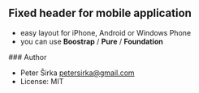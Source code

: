 ## Fixed header for mobile application

- easy layout for iPhone, Android or Windows Phone
- you can use __Boostrap__ / __Pure__ / __Foundation__

### Author

- Peter Širka <petersirka@gmail.com>
- License: MIT